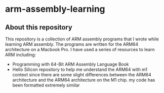 # arm-assembly-learning
 
## About this repository
This repository is a collection of ARM assembly programs that I wrote while learning ARM assembly. The programs are written for the ARM64 architecture on a Macbook Pro.
I have used a series of resources to learn ARM including: 
- Programming with 64-Bit ARM Assembly Language Book
- Hello Silicon repository to help me understand the ARM64 with m1 context since there are some slight differences between the ARM64 architecture and the ARM64 architecture on the M1 chip. my code has been formatted extremely similar
